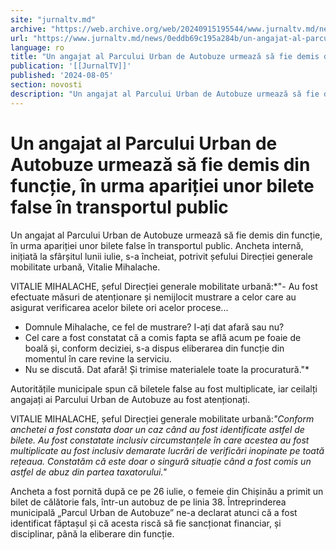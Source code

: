 ```yaml
---
site: "jurnaltv.md"
archive: "https://web.archive.org/web/20240915195544/www.jurnaltv.md/news/0eddb69c195a284b/un-angajat-al-parcului-urban-de-autobuze-urmeaza-sa-fie-demis-din-functie-in-urma-aparitiei-unor-bilete-false-in-transportul-public.html"
url: "https://www.jurnaltv.md/news/0eddb69c195a284b/un-angajat-al-parcului-urban-de-autobuze-urmeaza-sa-fie-demis-din-functie-in-urma-aparitiei-unor-bilete-false-in-transportul-public.html"
language: ro
title: "Un angajat al Parcului Urban de Autobuze urmează să fie demis din funcție, în urma apariției unor bilete false în transportul public"
publication: '[[JurnalTV]]'
published: '2024-08-05'
section: novosti
description: "Un angajat al Parcului Urban de Autobuze urmează să fie demis din funcție, în urma apariției unor bilete false în transportul public. Ancheta internă, inițiată la sfârșitul lunii iulie, s-a încheiat, potrivit șefului Direcției generale mobilitate urbană, Vitalie Mihalache."
---
```


# Un angajat al Parcului Urban de Autobuze urmează să fie demis din funcție, în urma apariției unor bilete false în transportul public

Un angajat al Parcului Urban de Autobuze urmează să fie demis din funcție, în urma apariției unor bilete false în transportul public. Ancheta internă, inițiată la sfârșitul lunii iulie, s-a încheiat, potrivit șefului Direcției generale mobilitate urbană, Vitalie Mihalache.

VITALIE MIHALACHE, șeful Direcției generale mobilitate urbană:*"- Au fost efectuate măsuri de atenționare și nemijlocit mustrare a celor care au asigurat verificarea acelor bilete ori acelor procese...
- Domnule Mihalache, ce fel de mustrare? I-ați dat afară sau nu?
- Cel care a fost constatat că a comis fapta se află acum pe foaie de boală și, conform deciziei, s-a dispus eliberarea din funcție din momentul în care revine la serviciu.
- Nu se discută. Dat afară! Și trimise materialele toate la procuratură."*

Autoritățile municipale spun că biletele false au fost multiplicate, iar ceilalți angajați ai Parcului Urban de Autobuze au fost atenționați.

VITALIE MIHALACHE, șeful Direcției generale mobilitate urbană:*"Conform anchetei a fost constata doar un caz când au fost identificate astfel de bilete. Au fost constatate inclusiv circumstanțele în care acestea au fost multiplicate au fost inclusiv demarate lucrări de verificări inopinate pe toată rețeaua. Constatăm că este doar o singură situație când a fost comis un astfel de abuz din partea taxatorului."*

Ancheta a fost pornită după ce pe 26 iulie, o femeie din Chișinău a primit un bilet de călătorie fals, într-un autobuz de pe linia 38. Întreprinderea municipală „Parcul Urban de Autobuze” ne-a declarat atunci că a fost identificat făptașul și că acesta riscă să fie sancționat financiar, și disciplinar, până la eliberare din funcție.